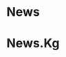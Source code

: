# News
<!DOCTYPE html>
<html lang="ru">
<head>
    <meta charset="UTF-8">
    <meta name="viewport" content="width=device-width, initial-scale=1.0">
    <title>News.Kg</title>
</head>
<body>
    <h1>News.Kg</h1>
</body>
</html>
